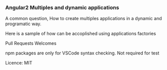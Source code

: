 ### Angular2 Multiples and dynamic applications

A common question, How to create multiples applications in a dynamic and programatic way.

Here is a sample of how can be accoplished using applications factories

Pull Requests Welcomes

npm packages are only for VSCode syntax checking. Not required for test

Licence: MIT